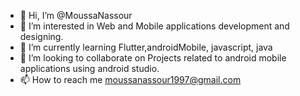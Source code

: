 - 👋 Hi, I’m @MoussaNassour
- 👀 I’m interested in Web and Mobile applications development and designing.  
- 🌱 I’m currently learning Flutter,androidMobile, javascript, java 
- 💞️ I’m looking to collaborate on Projects related to android mobile applications using android studio.
- 📫 How to reach me moussanassour1997@gmail.com 

<!---
MoussaNassour/MoussaNassour is a ✨ special ✨ repository because its `README.md` (this file) appears on your GitHub profile.
You can click the Preview link to take a look at your changes.
--->
